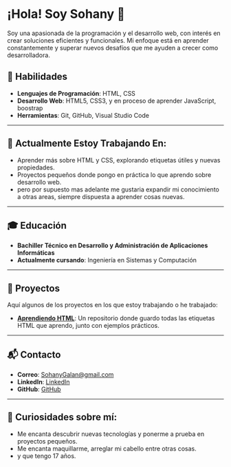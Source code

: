 # ¡Hola! Soy Sohany 👋

Soy una apasionada de la programación y el desarrollo web, con interés en crear soluciones eficientes y funcionales.
Mi enfoque está en aprender constantemente y superar nuevos desafíos que me ayuden a crecer como desarrolladora. 

## 🚀 Habilidades

- **Lenguajes de Programación**: HTML, CSS
- **Desarrollo Web**: HTML5, CSS3, y en proceso de aprender JavaScript, boostrap 
- **Herramientas**: Git, GitHub, Visual Studio Code  
---

## 🎯 Actualmente Estoy Trabajando En:

- Aprender más sobre HTML y CSS, explorando etiquetas útiles y nuevas propiedades.
- Proyectos pequeños donde pongo en práctica lo que aprendo sobre desarrollo web.
- pero por supuesto mas adelante me gustaria expandir mi conocimiento a otras areas, siempre dispuesta a aprender cosas nuevas.
---

## 🎓 Educación

- **Bachiller Técnico en Desarrollo y Administración de Aplicaciones Informáticas**
- **Actualmente cursando**: Ingeniería en Sistemas y Computación
  
---

## 📝 Proyectos

Aquí algunos de los proyectos en los que estoy trabajando o he trabajado:

- **[Aprendiendo HTML](https://github.com/SohanyGalan/aprendiendo-html)**: Un repositorio donde guardo todas las etiquetas HTML que aprendo, junto con ejemplos prácticos.
  
---

## 📬 Contacto

- **Correo**: SohanyGalan@gmail.com
- **LinkedIn**: [LinkedIn](https://linkedin.com/in/sohany-galan)
- **GitHub**: [GitHub](https://github.com/SohanyGalan)

---

## 🌱 Curiosidades sobre mí:

- Me encanta descubrir nuevas tecnologías y ponerme a prueba en proyectos pequeños.
- Me encanta maquillarme, arreglar mi cabello entre otras cosas.
- y que tengo 17 años.


<!---
SohanyGalan/SohanyGalan is a ✨ special ✨ repository because its `README.md` (this file) appears on your GitHub profile.
You can click the Preview link to take a look at your changes.
--->
